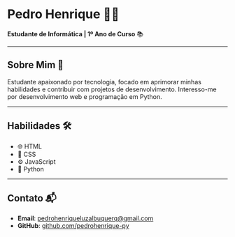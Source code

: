 # Pedro Henrique 👨‍💻

**Estudante de Informática | 1º Ano de Curso** 📚

---

## Sobre Mim 🚀

Estudante apaixonado por tecnologia, focado em aprimorar minhas habilidades e contribuir com projetos de desenvolvimento. Interesso-me por desenvolvimento web e programação em Python.

---

## Habilidades 🛠️

- 🌐 HTML
- 🎨 CSS
- ⚙️ JavaScript
- 🐍 Python

---

## Contato 📬

- **Email**: pedrohenriqueluzalbuquerq@gmail.com
- **GitHub**: [github.com/pedrohenrique-py](https://github.com/pedrohenrique-py)
